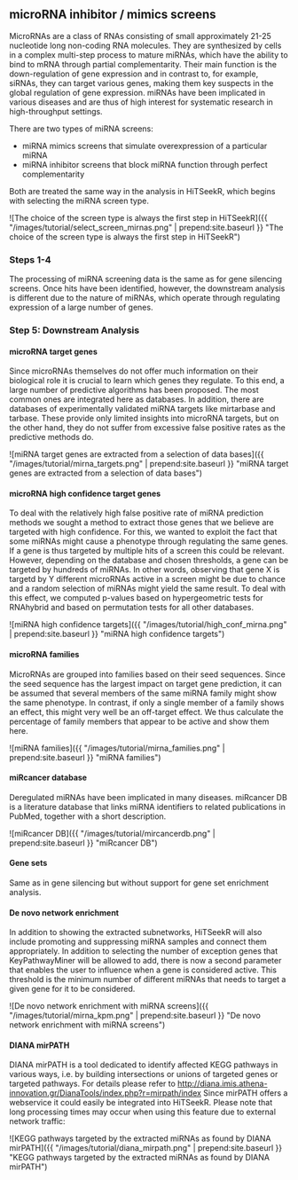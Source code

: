 ## microRNA inhibitor / mimics screens
<a name="miRNA"></a>

MicroRNAs are a class of RNAs consisting of small approximately 21-25 nucleotide long non-coding RNA molecules. They are synthesized by cells in a complex multi-step process to mature miRNAs, which have
the ability to bind to mRNA through partial complementarity. Their main function is the down-regulation of gene expression and in contrast to, for example, siRNAs, they can target various genes, making 
them key suspects in the global regulation of gene expression. miRNAs have been implicated in various diseases and are thus of high interest for systematic research in high-throughput settings. 

There are two types of miRNA screens:

* miRNA mimics screens that simulate overexpression of a particular miRNA
* miRNA inhibitor screens that block miRNA function through perfect complementarity

Both are treated the same way in the analysis in HiTSeekR, which begins with selecting the miRNA screen type. 

![The choice of the screen type is always the first step in HiTSeekR]({{ "/images/tutorial/select_screen_mirnas.png" | prepend:site.baseurl }} "The choice of the screen type is always the first step in HiTSeekR")

### Steps 1-4

The processing of miRNA screening data is the same as for gene silencing screens. Once hits have been identified, however, the downstream analysis is different due to the nature of miRNAs, which operate through regulating expression of a large number of genes.

### Step 5: Downstream Analysis

#### microRNA target genes

Since microRNAs themselves do not offer much information on their biological role it is crucial to learn which genes they regulate. To this end, a large number of predictive algorithms has been proposed. 
The most common ones are integrated here as databases. In addition, there are databases of experimentally validated miRNA targets like mirtarbase and tarbase. These provide only limited insights into microRNA targets, but 
on the other hand, they do not suffer from excessive false positive rates as the predictive methods do.

![miRNA target genes are extracted from a selection of data bases]({{ "/images/tutorial/mirna_targets.png" | prepend:site.baseurl }} "miRNA target genes are extracted from a selection of data bases")

#### microRNA high confidence target genes

To deal with the relatively high false positive rate of miRNA prediction methods we sought a method to extract those genes that we believe are targeted with high confidence. For this, we wanted to exploit the fact
that some miRNAs might cause a phenotype through regulating the same genes. If a gene is thus targeted by multiple hits of a screen this could be relevant. However, depending on the database and chosen 
thresholds, a gene can be targeted by hundreds of miRNAs. In other words, observing that gene X is targetd by Y different microRNAs active in a screen might be due to chance and a random selection of miRNAs
might yield the same result. To deal with this effect, we computed p-values based on hypergeometric tests for RNAhybrid and based on permutation tests for all other databases. 

![miRNA high confidence targets]({{ "/images/tutorial/high_conf_mirna.png" | prepend:site.baseurl }} "miRNA high confidence targets")

#### microRNA families

MicroRNAs are grouped into families based on their seed sequences. Since the seed sequence has the largest impact on target gene prediction, it can be assumed that several members of the same miRNA family
might show the same phenotype. In contrast, if only a single member of a family shows an effect, this might very well be an off-target effect. We thus calculate the percentage of family members that appear to be active and show them here.

![miRNA families]({{ "/images/tutorial/mirna_families.png" | prepend:site.baseurl }} "miRNA families")

#### miRcancer database

Deregulated miRNAs have been implicated in many diseases. miRcancer DB is a literature database that links miRNA identifiers to related publications in PubMed, together with a short description.

![miRcancer DB]({{ "/images/tutorial/mircancerdb.png" | prepend:site.baseurl }} "miRcancer DB")

#### Gene sets  
Same as in gene silencing but without support for gene set enrichment analysis.

#### De novo network enrichment

In addition to showing the extracted subnetworks, HiTSeekR will also include promoting and suppressing miRNA samples and connect them appropriately. In addition to selecting the number of exception genes that
KeyPathwayMiner will be allowed to add, there is now a second parameter that enables the user to influence when a gene is considered active. This threshold is the minimum number of 
different miRNAs that needs to target a given gene for it to be considered.

![De novo network enrichment with miRNA screens]({{ "/images/tutorial/mirna_kpm.png" | prepend:site.baseurl }} "De novo network enrichment with miRNA screens")

#### DIANA mirPATH

DIANA mirPATH is a tool dedicated to identify affected KEGG pathways in various ways, i.e. by building intersections or unions of targeted genes or targeted pathways. For details please refer to http://diana.imis.athena-innovation.gr/DianaTools/index.php?r=mirpath/index
Since mirPATH offers a webservice it could easily be integrated into HiTSeekR. Please note that long processing times may occur when using this feature due to external network traffic:
 
![KEGG pathways targeted by the extracted miRNAs as found by DIANA mirPATH]({{ "/images/tutorial/diana_mirpath.png" | prepend:site.baseurl }} "KEGG pathways targeted by the extracted miRNAs as found by DIANA mirPATH")